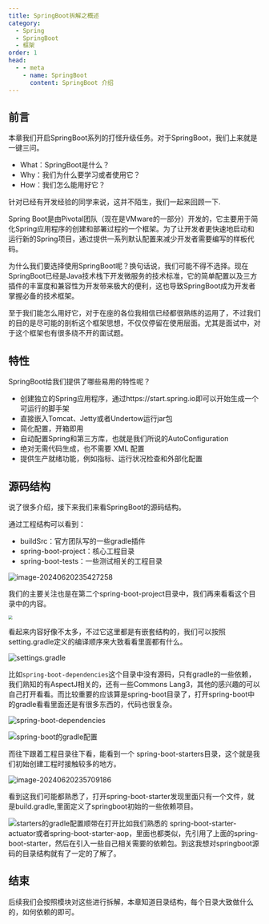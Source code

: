 ```yaml
---
title: SpringBoot拆解之概述
category:
  - Spring
  - SpringBoot
  - 框架
order: 1
head:
  - - meta
    - name: SpringBoot
      content: SpringBoot 介绍
---
```

## 前言

本章我们开启SpringBoot系列的打怪升级任务。对于SpringBoot，我们上来就是一键三问。

- What：SpringBoot是什么？
- Why：我们为什么要学习或者使用它？
- How：我们怎么能用好它？

针对已经有开发经验的同学来说，这并不陌生，我们一起来回顾一下.

<!-- more -->

Spring Boot是由Pivotal团队（现在是VMware的一部分）开发的，它主要用于简化Spring应用程序的创建和部署过程的一个框架。为了让开发者更快速地启动和运行新的Spring项目，通过提供一系列默认配置来减少开发者需要编写的样板代码。

为什么我们要选择使用SpringBoot呢？换句话说，我们可能不得不选择。现在SpringBoot已经是Java技术栈下开发微服务的技术标准，它的简单配置以及三方插件的丰富度和兼容性为开发带来极大的便利，这也导致SpringBoot成为开发者掌握必备的技术框架。

至于我们能怎么用好它，对于在座的各位我相信已经都很熟练的运用了，不过我们的目的是尽可能的剖析这个框架思想，不仅仅停留在使用层面。尤其是面试中，对于这个框架也有很多绕不开的面试题。

## 特性

SpringBoot给我们提供了哪些易用的特性呢？

- 创建独立的Spring应用程序，通过https://start.spring.io即可以开始生成一个可运行的脚手架
- 直接嵌入Tomcat、Jetty或者Undertow运行jar包
- 简化配置，开箱即用
- 自动配置Spring和第三方库，也就是我们所说的AutoConfiguration
- 绝对无需代码生成，也不需要 XML 配置
- 提供生产就绪功能，例如指标、运行状况检查和外部化配置

## 源码结构

说了很多介绍，接下来我们来看SpringBoot的源码结构。

[SpringBoot官方Github地址]: https://github.com/spring-projects/spring-boot/tree/v2.3.4.RELEASE	"SpringBoot官方Github地址"

通过工程结构可以看到：

- buildSrc：官方团队写的一些gradle插件
- spring-boot-project：核心工程目录
- spring-boot-tests：一些测试相关的工程目录

![image-20240620235427258](https://img.shell101.com/miicoblog/image-20240620235427258.png)

我们的主要关注也是在第二个spring-boot-project目录中，我们再来看看这个目录中的内容。

<img src="http://img.codeagles.com/miicoblog/20240616170939.png" style="zoom:50%;" />

看起来内容好像不太多，不过它这里都是有嵌套结构的，我们可以按照setting.gradle定义的编译顺序来大致看看里面都有什么。

![settings.gradle](http://img.codeagles.com/miicoblog/20240616172120.png)

比如`spring-boot-dependencies`这个目录中没有源码，只有gradle的一些依赖，我们熟知的有AspectJ相关的，还有一些Commons Lang3，其他的感兴趣的可以自己打开看看。而比较重要的应该算是spring-boot目录了，打开spring-boot中的gradle看看里面还是有很多东西的，代码也很复杂。

![spring-boot-dependencies](https://img.shell101.com/miicoblog/image-20240620235517438.png)

![spring-boot的gradle配置](http://img.codeagles.com/miicoblog/image-20240616173217426.png)

而往下跟着工程目录往下看，能看到一个 spring-boot-starters目录，这个就是我们初始创建工程时接触较多的地方。

![image-20240620235709186](https://img.shell101.com/miicoblog/image-20240620235709186.png)

看到这我们可能都熟悉了，打开spring-boot-starter发现里面只有一个文件，就是build.gradle,里面定义了springboot初始的一些依赖项目。

![starters的gradle配置](http://img.codeagles.com/miicoblog/image-20240616173909326.png)顺带在打开比如我们熟悉的 spring-boot-starter-actuator或者spring-boot-starter-aop，里面也都类似，先引用了上面的spring-boot-starter，然后在引入一些自己相关需要的依赖包。到这我想对springboot源码的目录结构就有了一定的了解了。

## 结束

后续我们会按照模块对这些进行拆解，本章知道目录结构，每个目录大致做什么的，如何依赖的即可。